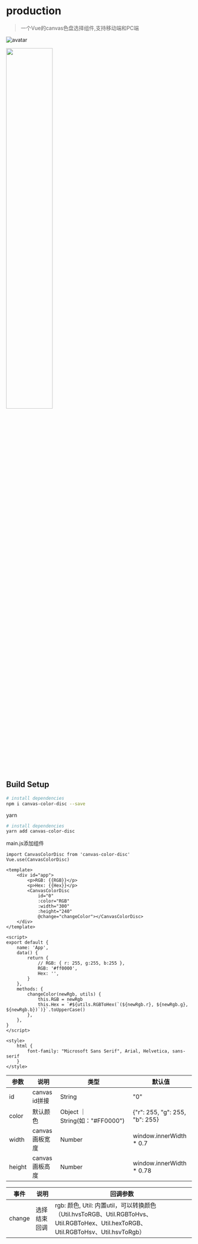 <!--
 * @Descripttion: 
 * @version: 
 * @Author: chengzan
 * @Date: 2021-10-16 15:40:48
 * @LastEditors: Please set LastEditors
 * @LastEditTime: 2021-10-16 17:04:00
-->
# production

> 一个Vue的canvas色盘选择组件,支持移动端和PC端


![avatar](https://udfs.unisiot.com/group1/M00/03/85/rBEBA2FqlXOAfw1hAAECEWBl9Kc837.png)

<img src="https://udfs.unisiot.com/group1/M00/03/85/rBEBA2FqlXOAfw1hAAECEWBl9Kc837.png" width="50%">

## Build Setup

``` bash
# install dependencies
npm i canvas-color-disc --save
```
yarn
``` bash
# install dependencies
yarn add canvas-color-disc
```
main.js添加组件
```
import CanvasColorDisc from 'canvas-color-disc'
Vue.use(CanvasColorDisc)

```

```vue
<template>
    <div id="app">
        <p>RGB: {{RGB}}</p>
        <p>Hex: {{Hex}}</p>
        <CanvasColorDisc
            id="0"
            :color="RGB"
            :width="300"
            :height="240"
            @change="changeColor"></CanvasColorDisc>
    </div>
</template>

<script>
export default {
    name: 'App',
    data() {
        return {
            // RGB: { r: 255, g:255, b:255 },
            RGB: '#ff0000',
            Hex: '',
        }
    },
    methods: {
        changeColor(newRgb, utils) {
            this.RGB = newRgb
            this.Hex = `#${utils.RGBToHex(`(${newRgb.r}, ${newRgb.g}, ${newRgb.b})`)}`.toUpperCase()
        },
    },
}
</script>

<style>
    html {
        font-family: "Microsoft Sans Serif", Arial, Helvetica, sans-serif
    }
</style>
```

| 参数        | 说明    | 类型                                        | 默认值 |
| ------------- | ----------- | ----------------------------------------------- | ------ |
| id | canvas id拼接  | String                              | "0" |
| color | 默认颜色 | Object ｜ String(如："#FF0000") | {"r": 255, "g": 255, "b": 255} |
| width | canvas画板宽度 |    Number                      | window.innerWidth * 0.7 |
| height | canvas画板高度 | Number                         | window.innerWidth * 0.78 |



| 事件        | 说明    | 回调参数 |
| ------------- | ----------- | ----------------------------------------------- |
| change | 选择结束回调 | rgb: 颜色, Util: 内置util，可以转换颜色（Util.hvsToRGB、Util.RGBToHvs、Util.RGBToHex、Util.hexToRGB、Util.RGBToHsv、Util.hsvToRgb） |
